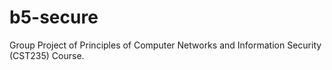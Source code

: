 # b5-secure

Group Project of Principles of Computer Networks and Information Security (CST235) Course.
